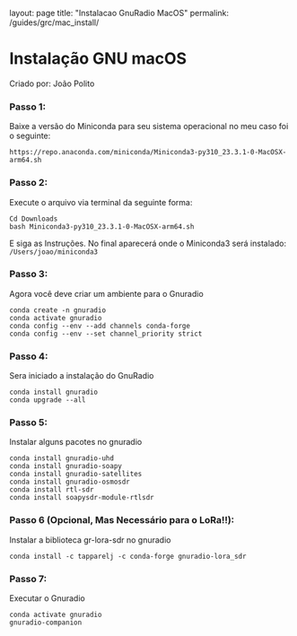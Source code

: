 layout: page
title: "Instalacao GnuRadio MacOS"
permalink: /guides/grc/mac_install/

# Instalação GNU macOS 
Criado por: João Polito

### Passo 1:

Baixe a versão do Miniconda para seu sistema operacional no meu caso foi o seguinte:
```
https://repo.anaconda.com/miniconda/Miniconda3-py310_23.3.1-0-MacOSX-arm64.sh
```

### Passo 2:

Execute o arquivo via terminal da seguinte forma:
```
Cd Downloads
bash Miniconda3-py310_23.3.1-0-MacOSX-arm64.sh
```
E siga as Instruções.
No final aparecerá onde o  Miniconda3 será instalado: ```/Users/joao/miniconda3```


### Passo 3:

Agora você deve criar um ambiente para o Gnuradio
```
conda create -n gnuradio
conda activate gnuradio
conda config --env --add channels conda-forge
conda config --env --set channel_priority strict
```

### Passo 4:

Sera iniciado a instalação do GnuRadio
```
conda install gnuradio
conda upgrade --all
```

### Passo 5:

Instalar alguns pacotes no gnuradio
```
conda install gnuradio-uhd
conda install gnuradio-soapy
conda install gnuradio-satellites
conda install gnuradio-osmosdr
conda install rtl-sdr
conda install soapysdr-module-rtlsdr
```

### Passo 6 (Opcional, Mas Necessário para o LoRa!!):

Instalar a biblioteca gr-lora-sdr no gnuradio
```
conda install -c tapparelj -c conda-forge gnuradio-lora_sdr
```
### Passo 7:

Executar o Gnuradio
```
conda activate gnuradio
gnuradio-companion
```
